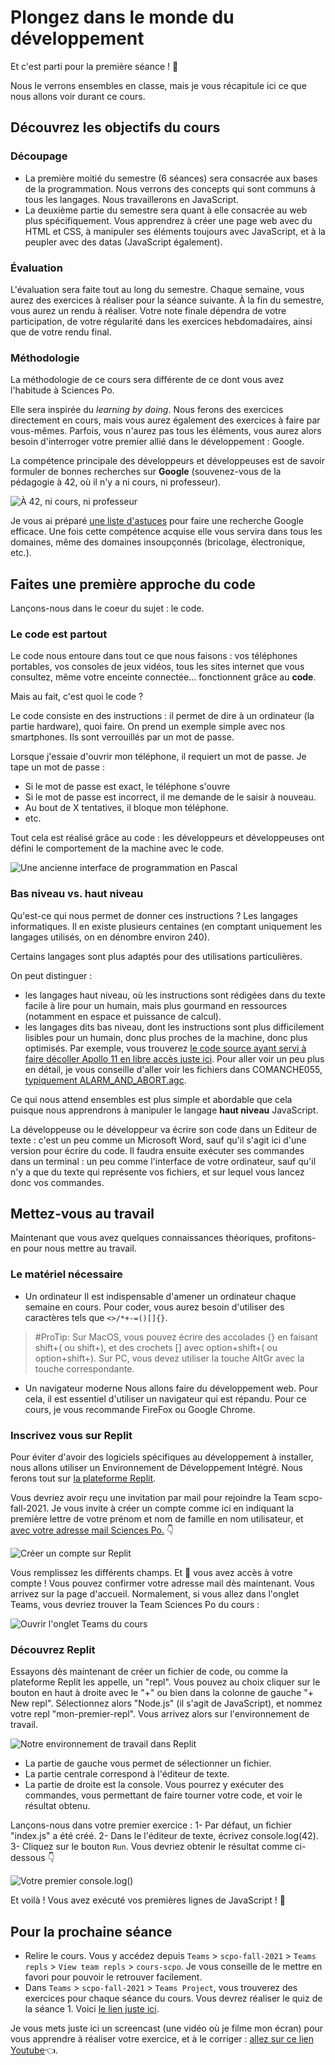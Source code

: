 # Plongez dans le monde du développement

Et c'est parti pour la première séance ! 🎉

Nous le verrons ensembles en classe, mais je vous récapitule ici ce que nous allons voir durant ce cours.

## Découvrez les objectifs du cours

### Découpage
- La première moitié du semestre (6 séances) sera consacrée aux bases de la programmation. Nous verrons des concepts qui sont communs à tous les langages. Nous travaillerons en JavaScript.
- La deuxième partie du semestre sera quant à elle consacrée au web plus spécifiquement. Vous apprendrez à créer une page web avec du HTML et CSS, à manipuler ses éléments toujours avec JavaScript, et à la peupler avec des datas (JavaScript également).

### Évaluation
L'évaluation sera faite tout au long du semestre. 
Chaque semaine, vous aurez des exercices à réaliser pour la séance suivante. 
À la fin du semestre, vous aurez un rendu à réaliser.
Votre note finale dépendra de votre participation, de votre régularité dans les exercices hebdomadaires, ainsi que de votre rendu final.


### Méthodologie

La méthodologie de ce cours sera différente de ce dont vous avez l'habitude à Sciences Po.

Elle sera inspirée du *learning by doing*. Nous ferons des exercices directement en cours, mais vous aurez également des exercices à faire par vous-mêmes. Parfois, vous n'aurez pas tous les éléments, vous aurez alors besoin d'interroger votre premier allié dans le développement : Google. 

La compétence principale des développeurs et développeuses est de savoir formuler de bonnes recherches sur **Google** (souvenez-vous de la pédagogie à 42, où il n'y a ni cours, ni professeur).

![À 42, ni cours, ni professeur](./images/42-logo.png)

Je vous ai préparé [une liste d'astuces](https://replit.com/@scpo-fall-2021/cours-texte-scpo#S1-Introduction/make-google-search.md) pour faire une recherche Google efficace.
Une fois cette compétence acquise elle vous servira dans tous les domaines, même des domaines insoupçonnés (bricolage, électronique, etc.).


## Faites une première approche du code

Lançons-nous dans le coeur du sujet : le code.

### Le code est partout

Le code nous entoure dans tout ce que nous faisons : vos téléphones portables, vos consoles de jeux vidéos, tous les sites internet que vous consultez, même votre enceinte connectée... fonctionnent grâce au **code**. 

Mais au fait, c'est quoi le code ?

Le code consiste en des instructions : il permet de dire à un ordinateur (la partie hardware), quoi faire. 
On prend un exemple simple avec nos smartphones. Ils sont verrouillés par un mot de passe. 

Lorsque j'essaie d'ouvrir mon téléphone, il requiert un mot de passe. Je tape un mot de passe :
- Si le mot de passe est exact, le téléphone s'ouvre
- Si le mot de passe est incorrect, il me demande de le saisir à nouveau.
- Au bout de X tentatives, il bloque mon téléphone.
- etc.

Tout cela est réalisé grâce au code : les développeurs et développeuses ont défini le comportement de la machine avec le code.

![Une ancienne interface de programmation en Pascal](./images/pascal.jpeg)

### Bas niveau vs. haut niveau

Qu'est-ce qui nous permet de donner ces instructions ? Les langages informatiques. Il en existe plusieurs centaines (en comptant uniquement les langages utilisés, on en dénombre environ 240).

Certains langages sont plus adaptés pour des utilisations particulières. 

On peut distinguer :
- les langages haut niveau, où les instructions sont rédigées dans du texte facile à lire pour un humain, mais plus gourmand en ressources (notamment en espace et puissance de calcul).
- les langages dits bas niveau, dont les instructions sont plus difficilement lisibles pour un humain, donc plus proches de la machine, donc plus optimisés. Par exemple, vous trouverez [le code source ayant servi à faire décoller Apollo 11 en libre accès juste ici](https://github.com/chrislgarry/Apollo-11). Pour aller voir un peu plus en détail, je vous conseille d'aller voir les fichiers dans COMANCHE055, [typiquement ALARM_AND_ABORT.agc](https://github.com/chrislgarry/Apollo-11/blob/master/Comanche055/ALARM_AND_ABORT.agc).

Ce qui nous attend ensembles est plus simple et abordable que cela puisque nous apprendrons à manipuler le langage **haut niveau** JavaScript.

La développeuse ou le développeur va écrire son code dans un Editeur de texte : c'est un peu comme un Microsoft Word, sauf qu'il s'agit ici d'une version pour écrire du code. 
Il faudra ensuite exécuter ses commandes dans un terminal : un peu comme l'interface de votre ordinateur, sauf qu'il n'y a que du texte qui représente vos fichiers, et sur lequel vous lancez donc vos commandes.


## Mettez-vous au travail

Maintenant que vous avez quelques connaissances théoriques, profitons-en pour nous mettre au travail.

### Le matériel nécessaire

* Un ordinateur
Il est indispensable d'amener un ordinateur chaque semaine en cours. Pour coder, vous aurez besoin d'utiliser des caractères tels que `<>/*+-=()[]{}`.

> #ProTip: Sur MacOS, vous pouvez écrire des accolades {} en faisant shift+( ou shift+), et des crochets [] avec option+shift+( ou option+shift+).
Sur PC, vous devez utiliser la touche AltGr avec la touche correspondante.

* Un navigateur moderne
Nous allons faire du développement web. Pour cela, il est essentiel d'utiliser un navigateur qui est répandu. Pour ce cours, je vous recommande FireFox ou Google Chrome.

### Inscrivez vous sur Replit
Pour éviter d'avoir des logiciels spécifiques au développement à installer, nous allons utiliser un Environnement de Développement Intégré. Nous ferons tout sur [la plateforme Replit](https://replit.com/~).

Vous devriez avoir reçu une invitation par mail pour rejoindre la Team scpo-fall-2021. Je vous invite à créer un compte comme ici en indiquant la première lettre de votre prénom et nom de famille en nom utilisateur, et <u>avec votre adresse mail Sciences Po.</u> 👇

![Créer un compte sur Replit](./images/signup-page.png)

Vous remplissez les différents champs. Et 🎉 vous avez accès à votre compte ! Vous pouvez confirmer votre adresse mail dès maintenant. Vous arrivez sur la page d'accueil. Normalement, si vous allez dans l'onglet Teams, vous devriez trouver la Team Sciences Po du cours :

![Ouvrir l'onglet Teams du cours](./images/teams.gif)

### Découvrez Replit

Essayons dès maintenant de créer un fichier de code, ou comme la plateforme Replit les appelle, un "repl". Vous pouvez au choix cliquer sur le bouton en haut à droite avec le "+" ou bien dans la colonne de gauche "+ New repl". Sélectionnez alors "Node.js" (il s'agit de JavaScript), et nommez votre repl "mon-premier-repl". Vous arrivez alors sur l'environnement de travail. 

![Notre environnement de travail dans Replit](./images/environnement-travail.png)

- La partie de gauche vous permet de sélectionner un fichier.
- La partie centrale correspond à l'éditeur de texte.
- La partie de droite est la console. Vous pourrez y exécuter des commandes, vous permettant de faire tourner votre code, et voir le résultat obtenu.

Lançons-nous dans votre premier exercice :
1- Par défaut, un fichier "index.js" a été créé.
2- Dans le l'éditeur de texte, écrivez console.log(42).
3- Cliquez sur le bouton `Run`. Vous devriez obtenir le résultat comme ci-dessous 👇

![Votre premier console.log()](./images/consolelog.gif)

Et voilà ! Vous avez exécuté vos premières lignes de JavaScript ! 🎉

## Pour la prochaine séance

- Relire le cours. Vous y accédez depuis `Teams` > `scpo-fall-2021` > `Teams repls` > `View team repls` > `cours-scpo`. Je vous conseille de le mettre en favori pour pouvoir le retrouver facilement.
- Dans `Teams` > `scpo-fall-2021` > `Teams Project`, vous trouverez des exercices pour chaque séance du cours. Vous devrez réaliser le quiz de la séance 1. Voici [le lien juste ici](https://replit.com/@scpo-fall-2021/1-introductionquiz).

Je vous mets juste ici un screencast (une vidéo où je filme mon écran) pour vous apprendre à réaliser votre exercice, et à le corriger : [allez sur ce lien Youtube](https://youtu.be/y-pAe5tR3Ow)👈.

